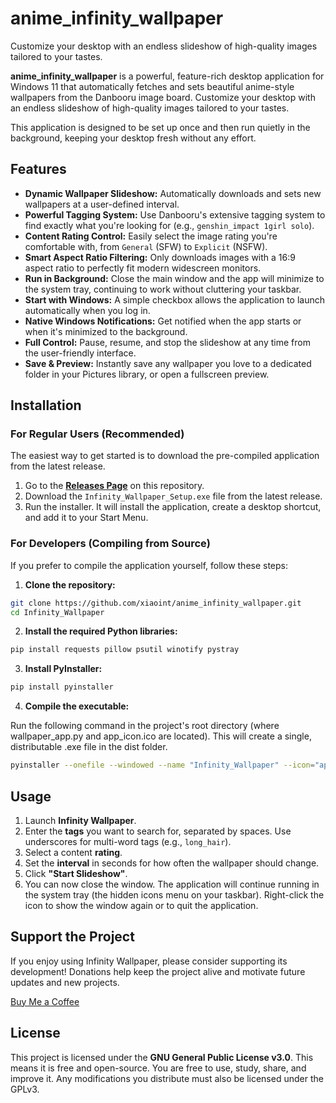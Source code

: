 # anime_infinity_wallpaper
 Customize your desktop with an endless slideshow of high-quality images tailored to your tastes.

**anime_infinity_wallpaper** is a powerful, feature-rich desktop application for Windows 11 that automatically fetches and sets beautiful anime-style wallpapers from the Danbooru image board. Customize your desktop with an endless slideshow of high-quality images tailored to your tastes.

This application is designed to be set up once and then run quietly in the background, keeping your desktop fresh without any effort.

## Features

* **Dynamic Wallpaper Slideshow:** Automatically downloads and sets new wallpapers at a user-defined interval.
* **Powerful Tagging System:** Use Danbooru's extensive tagging system to find exactly what you're looking for (e.g., `genshin_impact 1girl solo`).
* **Content Rating Control:** Easily select the image rating you're comfortable with, from `General` (SFW) to `Explicit` (NSFW).
* **Smart Aspect Ratio Filtering:** Only downloads images with a 16:9 aspect ratio to perfectly fit modern widescreen monitors.
* **Run in Background:** Close the main window and the app will minimize to the system tray, continuing to work without cluttering your taskbar.
* **Start with Windows:** A simple checkbox allows the application to launch automatically when you log in.
* **Native Windows Notifications:** Get notified when the app starts or when it's minimized to the background.
* **Full Control:** Pause, resume, and stop the slideshow at any time from the user-friendly interface.
* **Save & Preview:** Instantly save any wallpaper you love to a dedicated folder in your Pictures library, or open a fullscreen preview.

## Installation

### For Regular Users (Recommended)

The easiest way to get started is to download the pre-compiled application from the latest release.

1. Go to the **[Releases Page](https://github.com/xiaoint/anime_infinity_wallpaper/releases/tag/v1.0_Release)** on this repository.
2. Download the `Infinity_Wallpaper_Setup.exe` file from the latest release.
3. Run the installer. It will install the application, create a desktop shortcut, and add it to your Start Menu.

### For Developers (Compiling from Source)

If you prefer to compile the application yourself, follow these steps:

1. **Clone the repository:**

```bash
git clone https://github.com/xiaoint/anime_infinity_wallpaper.git
cd Infinity_Wallpaper
```

2. **Install the required Python libraries:**

```bash
pip install requests pillow psutil winotify pystray
```

3. **Install PyInstaller:**

```bash
pip install pyinstaller
```

4. **Compile the executable:**

Run the following command in the project's root directory (where wallpaper_app.py and app_icon.ico are located). This will create a single, distributable .exe file in the dist folder.

```bash
pyinstaller --onefile --windowed --name "Infinity_Wallpaper" --icon="app_icon.ico" wallpaper_app.py
```

## Usage

1. Launch **Infinity Wallpaper**.
2. Enter the **tags** you want to search for, separated by spaces. Use underscores for multi-word tags (e.g., `long_hair`).
3. Select a content **rating**.
4. Set the **interval** in seconds for how often the wallpaper should change.
5. Click **"Start Slideshow"**.
6. You can now close the window. The application will continue running in the system tray (the hidden icons menu on your taskbar). Right-click the icon to show the window again or to quit the application.

## Support the Project

If you enjoy using Infinity Wallpaper, please consider supporting its development! Donations help keep the project alive and motivate future updates and new projects.

<a href="https://coff.ee/XiaoInt" target="_blank">Buy Me a Coffee</a>

## License

This project is licensed under the **GNU General Public License v3.0**. This means it is free and open-source. You are free to use, study, share, and improve it. Any modifications you distribute must also be licensed under the GPLv3.
